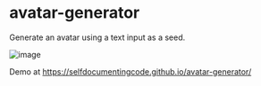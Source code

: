 # avatar-generator

Generate an avatar using a text input as a seed. 

![image](https://user-images.githubusercontent.com/8089471/168493978-a6fb5194-0c42-4504-83f6-b882e0414b80.png)

Demo at https://selfdocumentingcode.github.io/avatar-generator/
